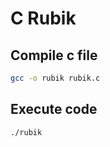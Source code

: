 # C Rubik

## Compile c file

```bash
gcc -o rubik rubik.c
```

## Execute code

```bash
./rubik
```
